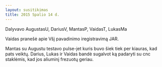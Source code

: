 ```yaml
---
layout: susitikimas
title: 2015 Spalio 14 d.
---
```

Dalyvavo AugustasU, DariusV, MantasP, VaidasT, LukasMa


Vaidas pranešė apie Všį pavadinimo iregistravimą JAR.

Mantas su Augustu testavo pulse-jet kuris buvo šiek tiek per kiauras, kad pats veiktų.
Darius, Lukas ir Vaidas bandė sugalvot ką padaryti su cnc staklėmis, kad jos aliuminį frezuotų geriau.


